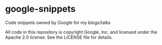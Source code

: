 # google-snippets

Code snippets owned by Google for my blogs/talks

All code in this repository is copyright Google, Inc. and licensed under the Apache 2.0 license. See the LICENSE file for details.
